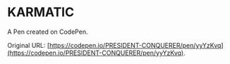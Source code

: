 # KARMATIC

A Pen created on CodePen.

Original URL: [https://codepen.io/PRESIDENT-CONQUERER/pen/yyYzKvq](https://codepen.io/PRESIDENT-CONQUERER/pen/yyYzKvq).

